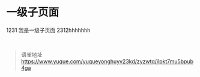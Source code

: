 # 一级子页面
1231 我是一级子页面 2312hhhhhhh

<br>
  
> 语雀地址 https://www.yuque.com/yuqueyonghuyv23kd/zyzwtq/ilpkt7mu5bpub4ga